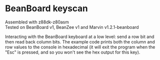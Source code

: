 # BeanBoard keyscan
Assembled with z88dk-z80asm  
Tested on BeanBoard v1, BeanZee v1 and Marvin v1.2.1-beanboard

Interacting with the BeanBoard keyboard at a low level: send a row bit and then read back column bits. The example code prints both the column and row values to the console in hexadecimal (it will exit the program when the "Esc" is pressed, and so you won't see the hex output for this key).
